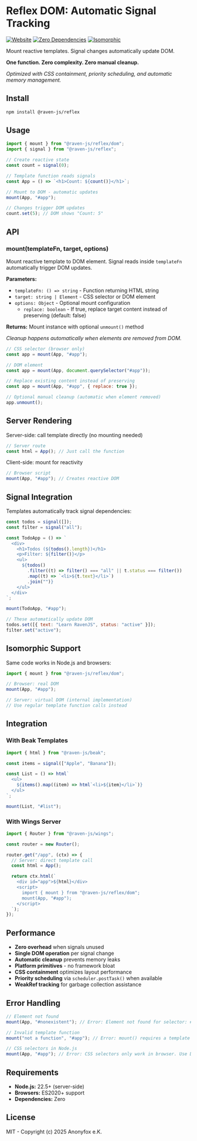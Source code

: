 # Reflex DOM: Automatic Signal Tracking

[![Website](https://img.shields.io/badge/website-ravenjs.dev-blue.svg)](https://ravenjs.dev)
[![Zero Dependencies](https://img.shields.io/badge/Zero-Dependencies-brightgreen.svg)](https://github.com/Anonyfox/raven-js)
[![Isomorphic](https://img.shields.io/badge/Isomorphic-SSR+Browser-blue.svg)](https://nodejs.org/api/esm.html)

Mount reactive templates. Signal changes automatically update DOM.

**One function. Zero complexity. Zero manual cleanup.**

_Optimized with CSS containment, priority scheduling, and automatic memory management._

## Install

```bash
npm install @raven-js/reflex
```

## Usage

```javascript
import { mount } from "@raven-js/reflex/dom";
import { signal } from "@raven-js/reflex";

// Create reactive state
const count = signal(0);

// Template function reads signals
const App = () => `<h1>Count: ${count()}</h1>`;

// Mount to DOM - automatic updates
mount(App, "#app");

// Changes trigger DOM updates
count.set(5); // DOM shows "Count: 5"
```

## API

### mount(templateFn, target, options)

Mount reactive template to DOM element. Signal reads inside `templateFn` automatically trigger DOM updates.

**Parameters:**

- `templateFn: () => string` - Function returning HTML string
- `target: string | Element` - CSS selector or DOM element
- `options: Object` - Optional mount configuration
  - `replace: boolean` - If true, replace target content instead of preserving (default: false)

**Returns:** Mount instance with optional `unmount()` method

_Cleanup happens automatically when elements are removed from DOM._

```javascript
// CSS selector (browser only)
const app = mount(App, "#app");

// DOM element
const app = mount(App, document.querySelector("#app"));

// Replace existing content instead of preserving
const app = mount(App, "#app", { replace: true });

// Optional manual cleanup (automatic when element removed)
app.unmount();
```

## Server Rendering

Server-side: call template directly (no mounting needed)

```javascript
// Server route
const html = App(); // Just call the function
```

Client-side: mount for reactivity

```javascript
// Browser script
mount(App, "#app"); // Creates reactive DOM
```

## Signal Integration

Templates automatically track signal dependencies:

```javascript
const todos = signal([]);
const filter = signal("all");

const TodoApp = () => `
  <div>
    <h1>Todos (${todos().length})</h1>
    <p>Filter: ${filter()}</p>
    <ul>
      ${todos()
        .filter((t) => filter() === "all" || t.status === filter())
        .map((t) => `<li>${t.text}</li>`)
        .join("")}
    </ul>
  </div>
`;

mount(TodoApp, "#app");

// These automatically update DOM
todos.set([{ text: "Learn RavenJS", status: "active" }]);
filter.set("active");
```

## Isomorphic Support

Same code works in Node.js and browsers:

```javascript
import { mount } from "@raven-js/reflex/dom";

// Browser: real DOM
mount(App, "#app");

// Server: virtual DOM (internal implementation)
// Use regular template function calls instead
```

## Integration

### With Beak Templates

```javascript
import { html } from "@raven-js/beak";

const items = signal(["Apple", "Banana"]);

const List = () => html`
  <ul>
    ${items().map((item) => html`<li>${item}</li>`)}
  </ul>
`;

mount(List, "#list");
```

### With Wings Server

```javascript
import { Router } from "@raven-js/wings";

const router = new Router();

router.get("/app", (ctx) => {
  // Server: direct template call
  const html = App();

  return ctx.html(`
    <div id="app">${html}</div>
    <script>
      import { mount } from "@raven-js/reflex/dom";
      mount(App, "#app");
    </script>
  `);
});
```

## Performance

- **Zero overhead** when signals unused
- **Single DOM operation** per signal change
- **Automatic cleanup** prevents memory leaks
- **Platform primitives** - no framework bloat
- **CSS containment** optimizes layout performance
- **Priority scheduling** via `scheduler.postTask()` when available
- **WeakRef tracking** for garbage collection assistance

## Error Handling

```javascript
// Element not found
mount(App, "#nonexistent"); // Error: Element not found for selector: #nonexistent

// Invalid template function
mount("not a function", "#app"); // Error: mount() requires a template function as first argument

// CSS selectors in Node.js
mount(App, "#app"); // Error: CSS selectors only work in browser. Use DOM/virtual elements for isomorphic code.
```

## Requirements

- **Node.js:** 22.5+ (server-side)
- **Browsers:** ES2020+ support
- **Dependencies:** Zero

## License

MIT - Copyright (c) 2025 Anonyfox e.K.
